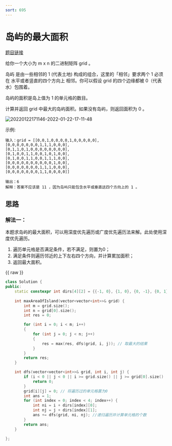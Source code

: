 ```yaml
---
sort: 695
---
```

# 岛屿的最大面积

[题目链接](https://leetcode-cn.com/problems/max-area-of-island/)

给你一个大小为 m x n 的二进制矩阵 grid 。

岛屿 是由一些相邻的 1 (代表土地) 构成的组合，这里的「相邻」要求两个 1 必须在 水平或者竖直的四个方向上 相邻。你可以假设 grid 的四个边缘都被 0（代表水）包围着。

岛屿的面积是岛上值为 1 的单元格的数目。

计算并返回 grid 中最大的岛屿面积。如果没有岛屿，则返回面积为 0 。

![20220122171146-2022-01-22-17-11-48](https://cdn.jsdelivr.net/gh/ironartisan/picRepo/20220122171146-2022-01-22-17-11-48.png)

示例:

```
输入：grid = [[0,0,1,0,0,0,0,1,0,0,0,0,0],
[0,0,0,0,0,0,0,1,1,1,0,0,0],
[0,1,1,0,1,0,0,0,0,0,0,0,0],
[0,1,0,0,1,1,0,0,1,0,1,0,0],
[0,1,0,0,1,1,0,0,1,1,1,0,0],
[0,0,0,0,0,0,0,0,0,0,1,0,0],
[0,0,0,0,0,0,0,1,1,1,0,0,0],
[0,0,0,0,0,0,0,1,1,0,0,0,0]]

输出：6
解释：答案不应该是 11 ，因为岛屿只能包含水平或垂直这四个方向上的 1 。
```


## 思路

### 解法一：

本题求岛屿的最大面积，可以用深度优先遍历或广度优先遍历法来解。此处使用深度优先遍历。

1. 遍历单元格是否满足条件，若不满足，则置为0；
2. 满足条件则遍历邻近的上下左右四个方向，并计算累加面积；
3. 返回最大面积。

{{ raw }}
```c++
class Solution {
public:
    static constexpr int dirs[4][2] = {{-1, 0}, {1, 0}, {0, -1}, {0, 1}};
    
    int maxAreaOfIsland(vector<vector<int>>& grid) {
        int m = grid.size();
        int n = grid[0].size();
        int res = 0;

        for (int i = 0; i < m; i++)
        {
            for (int j = 0; j < n; j++)
            {
                res = max(res, dfs(grid, i, j)); // 取最大的结果
            }
        }
        return res;
    }

    int dfs(vector<vector<int>>& grid, int i, int j) {
        if (i < 0 || j < 0 || i >= grid.size() || j >= grid[0].size() || grid[i][j] != 1) { // 不满足条件
            return 0;
        }
        grid[i][j] = 0; // 将遍历过的单元格置为0
        int ans = 1;
        for (int index = 0; index < 4; index++) {
            int ni = i + dirs[index][0];
            int nj = j + dirs[index][1];
            ans += dfs(grid, ni, nj); //递归遍历并计算单元格的个数
        }
        return ans;
    }
    
};
```

